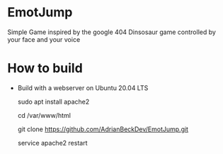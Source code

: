 # EmotJump
Simple Game inspired by the google 404 Dinsosaur game controlled by your face and your voice 


# How to build 
- Build with a webserver on Ubuntu 20.04 LTS

    sudo apt install apache2
   
    cd /var/www/html
     
    git clone https://github.com/AdrianBeckDev/EmotJump.git
    
    service apache2 restart 
